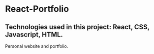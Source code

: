 # React-Portfolio
## Technologies used in this project: React, CSS, Javascript, HTML.
Personal website and portfolio.
